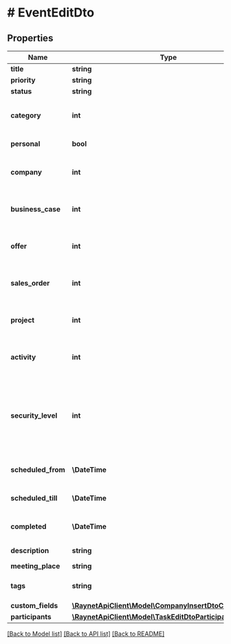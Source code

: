 # # EventEditDto

## Properties

Name | Type | Description | Notes
------------ | ------------- | ------------- | -------------
**title** | **string** | [Předmět] | [optional]
**priority** | **string** | [Priorita] | [optional]
**status** | **string** | [Stav] | [optional]
**category** | **int** | [Kategorie] ID záznamu z číselníku ActivityCategory | [optional]
**personal** | **bool** | [Soukromá aktivita] | [optional]
**company** | **int** | [Klient] ID klienta v kontextu záznamu | [optional]
**business_case** | **int** | [Obch. případ] ID obch. případu v kontextu záznamu | [optional]
**offer** | **int** | [Nabídka] ID nabídky v kontextu záznamu | [optional]
**sales_order** | **int** | [Objednávka] ID objednávky v kontextu záznamu | [optional]
**project** | **int** | [Projekt] ID projektu v kontextu záznamu | [optional]
**activity** | **int** | [Aktivita] ID aktivity v kontextu záznamu | [optional]
**security_level** | **int** | [Bezpečnostní úroveň] ID bezpečnostní úrovně. Pokud není vyplněna, je nastavena výchozí bezpečnostní skupina. | [optional]
**scheduled_from** | **\DateTime** | [Naplánováno od] datum naplánování od | [optional]
**scheduled_till** | **\DateTime** | [Naplánováno do] datum naplánování do | [optional]
**completed** | **\DateTime** | [Realizováno] datum realizace aktivity | [optional]
**description** | **string** | [Infomace o události] | [optional]
**meeting_place** | **string** | [Místo konání] | [optional]
**tags** | **string** | [Seznam štítků oddělených čárkou] | [optional]
**custom_fields** | [**\RaynetApiClient\Model\CompanyInsertDtoCustomFields**](CompanyInsertDtoCustomFields.md) |  | [optional]
**participants** | [**\RaynetApiClient\Model\TaskEditDtoParticipantsInner[]**](TaskEditDtoParticipantsInner.md) |  | [optional]

[[Back to Model list]](../../README.md#models) [[Back to API list]](../../README.md#endpoints) [[Back to README]](../../README.md)

